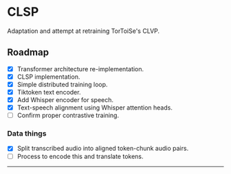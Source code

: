 # CLSP

Adaptation and attempt at retraining TorToiSe's CLVP.

## Roadmap

- [x] Transformer architecture re-implementation.
- [x] CLSP implementation.
- [x] Simple distributed training loop.
- [x] Tiktoken text encoder.
- [x] Add Whisper encoder for speech.
- [x] Text-speech alignment using Whisper attention heads.
- [ ] Confirm proper contrastive training.

### Data things

- [x] Split transcribed audio into aligned token-chunk audio pairs.
- [ ] Process to encode this and translate tokens.

---
